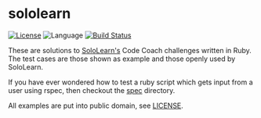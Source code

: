 # sololearn

[![License](https://img.shields.io/github/license/dleidert/sololearn.svg)](https://raw.githubusercontent.com/dleidert/sololearn/master/LICENSE)
![Language](https://img.shields.io/github/languages/top/dleidert/sololearn.svg)
[![Build Status](https://travis-ci.org/dleidert/sololearn.svg?branch=master)](https://travis-ci.org/dleidert/sololearn)
  
These are solutions to [SoloLearn's](https://www.sololearn.com/) Code Coach
challenges written in Ruby. The test cases are those shown as example and those
openly used by SoloLearn.

If you have ever wondered how to test a ruby script which gets input from a
user using rspec, then checkout the [spec](/spec) directory.

All examples are put into public domain, see [LICENSE](LICENSE).

<!-- vim: set tw=79 ts=2 sw=2 ai si et: -->
